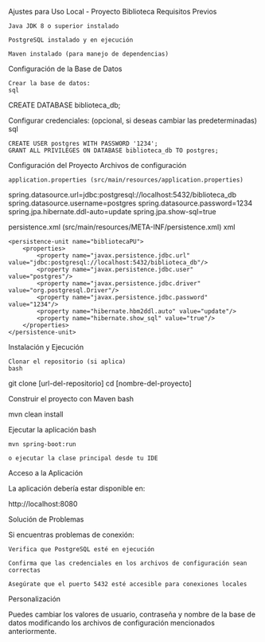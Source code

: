 Ajustes para Uso Local - Proyecto Biblioteca
Requisitos Previos

    Java JDK 8 o superior instalado

    PostgreSQL instalado y en ejecución

    Maven instalado (para manejo de dependencias)

Configuración de la Base de Datos

    Crear la base de datos:
    sql

CREATE DATABASE biblioteca_db;

Configurar credenciales: (opcional, si deseas cambiar las predeterminadas)
sql

    CREATE USER postgres WITH PASSWORD '1234';
    GRANT ALL PRIVILEGES ON DATABASE biblioteca_db TO postgres;

Configuración del Proyecto
Archivos de configuración

    application.properties (src/main/resources/application.properties)

spring.datasource.url=jdbc:postgresql://localhost:5432/biblioteca_db
spring.datasource.username=postgres
spring.datasource.password=1234
spring.jpa.hibernate.ddl-auto=update
spring.jpa.show-sql=true

persistence.xml (src/main/resources/META-INF/persistence.xml)
xml

    <persistence-unit name="bibliotecaPU">
        <properties>
            <property name="javax.persistence.jdbc.url" value="jdbc:postgresql://localhost:5432/biblioteca_db"/>
            <property name="javax.persistence.jdbc.user" value="postgres"/>
            <property name="javax.persistence.jdbc.driver" value="org.postgresql.Driver"/>
            <property name="javax.persistence.jdbc.password" value="1234"/>
            <property name="hibernate.hbm2ddl.auto" value="update"/>
            <property name="hibernate.show_sql" value="true"/>
        </properties>
    </persistence-unit>

Instalación y Ejecución

    Clonar el repositorio (si aplica)
    bash

git clone [url-del-repositorio]
cd [nombre-del-proyecto]

Construir el proyecto con Maven
bash

mvn clean install

Ejecutar la aplicación
bash

    mvn spring-boot:run

    o ejecutar la clase principal desde tu IDE

Acceso a la Aplicación

La aplicación debería estar disponible en:

http://localhost:8080

Solución de Problemas

Si encuentras problemas de conexión:

    Verifica que PostgreSQL esté en ejecución

    Confirma que las credenciales en los archivos de configuración sean correctas

    Asegúrate que el puerto 5432 esté accesible para conexiones locales

Personalización

Puedes cambiar los valores de usuario, contraseña y nombre de la base de datos modificando los archivos de configuración mencionados anteriormente.
